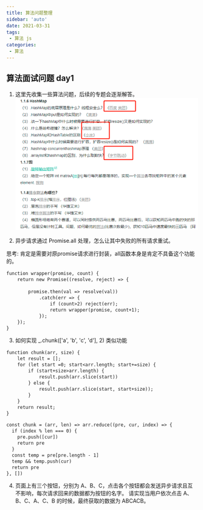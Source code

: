```yaml
---
title: 算法问题整理
sidebar: 'auto'
date: 2021-03-31
tags:
 - 算法 js
categories:
 - 算法
---
```


## 算法面试问题 day1

1. 这里先收集一些算法问题，后续的专题会逐渐解答。
![](/images/algo_01.png)

2. 异步请求通过 Promise.all 处理，怎么让其中失败的所有请求重试。

思考: 肯定是需要对原promise请求进行封装，all函数本身是肯定不具备这个功能的。
```
function wrapper(promise, count) {
    return new Promise((resolve, reject) => {

        promise.then(val => resolve(val))
            .catch(err => {
                if (count>2) reject(err);
                return wrapper(promise, count+1);
            });
    });
}

```
3. 如何实现 _.chunk(['a', 'b', 'c', 'd'], 2) 类似功能

```
function chunk(arr, size) {
    let result = [];
    for (let start =0; start<arr.length; start+=size) {
        if (start+size>arr.length) {
            result.push(arr.slice(start))
        } else {
            result.push(arr.slice(start, start+size));
        }
    }
    return result;
}
```

```
const chunk = (arr, len) => arr.reduce((pre, cur, index) => {
  if (index % len === 0) {
    pre.push([cur])
    return pre
  }
  const temp = pre[pre.length - 1]
  temp && temp.push(cur)
  return pre
}, [])
```

4. 页面上有三个按钮，分别为 A、B、C，点击各个按钮都会发送异步请求且互不影响，每次请求回来的数据都为按钮的名字。
请实现当用户依次点击 A、B、C、A、C、B 的时候，最终获取的数据为 ABCACB。